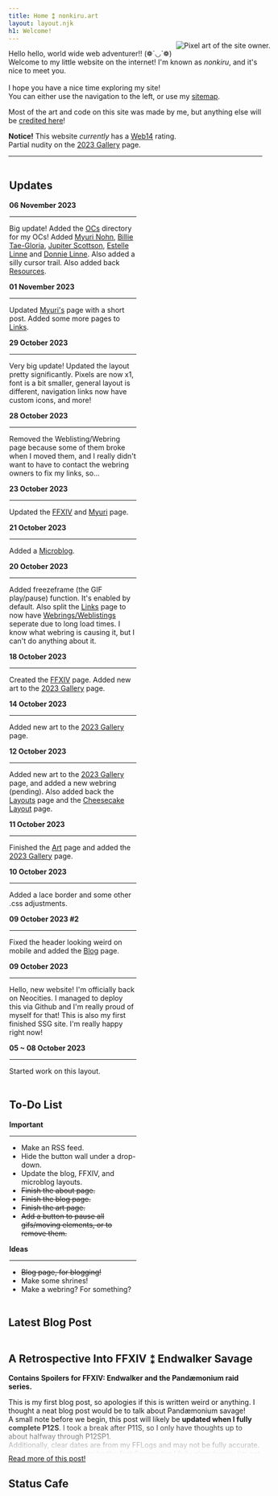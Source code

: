 ```yaml
---
title: Home ⁑ nonkiru.art
layout: layout.njk
h1: Welcome!
---
```

<div class="freezeframe" id="mobilepixelfix" style="float: right; margin: -1rem;"><img src="/assets/img/nonkiru_small.webp" alt="Pixel art of the site owner."></div>

Hello hello, world wide web adventurer!! (❁´◡`❁) 
<br>Welcome to my little website on the internet! I'm known as *nonkiru*, and it's nice to meet you.
<br><br>I hope you have a nice time exploring my site! 
<br>You can either use the navigation to the left, or use my <a href="/sitemap/">sitemap</a>. 

Most of the art and code on this site was made by me, but anything else will be <a href="/credits/">credited here</a>!

<b>Notice!</b> This website <i>currently</i> has a [Web14](http://www.mabsland.com/Adoption.html) rating.
<br>Partial nudity on the <a href="/art_2023/">2023 Gallery</a> page.

<hr>

<div class="flex">

<div id="minibox" style="max-width: 50%; padding: 0.1rem;">
<h2> Updates </h2>
<div class="update_box" tabindex="0">

<b>06 November 2023</b>
<hr>

Big update! Added the <a href="/ocs/">OCs</a> directory for my OCs! Added <a href="/ocs/myuri/">Myuri Nohn</a>, <a href="/ocs/billie/">Billie Tae-Gloria</a>, <a href="/ocs/jupiter/">Jupiter Scottson</a>, <a href="/ocs/estelle/">Estelle Linne</a> and <a href="/ocs/donnie/">Donnie Linne</a>. Also added a silly cursor trail. Also added back <a href="/resources/">Resources</a>.

<b>01 November 2023</b>
<hr>

Updated <a href="/ffxiv/myuri/">Myuri's</a> page with a short post. Added some more pages to <a href="/links/">Links</a>.

<b>29 October 2023</b>
<hr>

Very big update! Updated the layout pretty significantly. Pixels are now x1, font is a bit smaller, general layout is different, navigation links now have custom icons, and more!

<b>28 October 2023</b>
<hr>

Removed the Weblisting/Webring page because some of them broke when I moved them, and I really didn't want to have to contact the webring owners to fix my links, so...

<b>23 October 2023</b>
<hr>

Updated the <a href="/ffxiv/">FFXIV</a> and <a href="/ffxiv/myuri">Myuri</a> page.

<b>21 October 2023</b>
<hr>

Added a <a href="https://thoughts.nonkiru.art/">Microblog</a>.

<b>20 October 2023</b>
<hr>

Added freezeframe (the GIF play/pause) function. It's enabled by default. Also split the <a href="/links/">Links</a> page to now have <a href="/webrings_weblistings/">Webrings/Weblistings</a> seperate due to long load times. I know what webring is causing it, but I can't do anything about it.

<b>18 October 2023</b>
<hr>

Created the <a href="/ffxiv/">FFXIV</a> page. Added new art to the <a href="/art_2023/">2023 Gallery</a> page.

<b>14 October 2023</b>
<hr>

Added new art to the <a href="/art_2023/">2023 Gallery</a> page.

<b>12 October 2023</b>
<hr>

Added new art to the <a href="/art_2023/">2023 Gallery</a> page, and added a new webring (pending). Also added back the <a href="/layouts/">Layouts</a> page and the <a href="/layouts/cheesecake/">Cheesecake Layout</a> page.

<b>11 October 2023</b>
<hr>

Finished the <a href="/art/">Art</a> page and added the <a href="/art_2023/">2023 Gallery</a> page.

<b>10 October 2023</b>
<hr>

Added a lace border and some other .css adjustments.

<b>09 October 2023 #2</b>
<hr>

Fixed the header looking weird on mobile and added the <a href="/blog/">Blog</a> page.

<b>09 October 2023</b>
<hr>

Hello, new website! I'm officially back on Neocities.
I managed to deploy this via Github and I'm really proud of myself for that! This is also my first finished SSG site. I'm really happy right now!

<b>05 ~ 08 October 2023</b>
<hr>

Started work on this layout.

</div>
</div>

<div id="minibox2" style="max-width: 50%; padding: 0.1rem;">
<h2> To-Do List </h2>
<div class="update_box" tabindex="0">
    <b>Important</b>
    <hr>
    <ul>
        <li>Make an RSS feed.</li>
        <li>Hide the button wall under a drop-down.</li>
        <li>Update the blog, FFXIV, and microblog layouts.</li>
        <li><s>Finish the about page.</s></li>
        <li><s>Finish the blog page.</s></li>
        <li><s>Finish the art page.</s></li>
        <li><s>Add a button to pause all gifs/moving elements, or to remove them.</s></li>
    </ul>
    <b>Ideas</b>
    <hr>
    <ul>
        <li><s>Blog page, for blogging!</s></li>
        <li>Make some shrines!</li>
        <li>Make a webring? For something?</li>
    </ul>
</div>
</div>

</div>

<h2>Latest Blog Post</h2>
<div class="statuscafe" style="overflow-y: hidden;">
<h2>A Retrospective Into FFXIV ⁑ Endwalker Savage</h2>
<div style="height: 10rem; -webkit-mask-image: linear-gradient(180deg, #000 60%, transparent);">

**Contains Spoilers for FFXIV: Endwalker and the Pandæmonium raid series.**

This is my first blog post, so apologies if this is written weird or anything. I thought a neat blog post would be to talk about Pandæmonium savage!
<br>A small note before we begin, this post will likely be **updated when I fully complete P12S**. I took a break after P11S, so I only have thoughts up to about halfway through P12SP1.
<br>Additionally, clear dates are from my FFLogs and may not be fully accurate.
<br>Also, this is likely going to be the first Savage tier I fully clear (again, I'm not done quite yet) so keep that in mind while you read my rambles.
</div>
<a href="/blog/a_retrospective_into_ffxiv_endwalker_savage/">Read more of this post!</a>
</div>

## Status Cafe

<div class="statuscafe">
    <div id="statuscafe"><div id="statuscafe-username"></div><div id="statuscafe-content"></div></div><script src="https://status.cafe/current-status.js?name=nonkiru" defer></script>
</div>